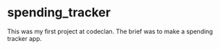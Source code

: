 # spending_tracker

This was my first project at codeclan. The brief was to make a spending tracker app.  
